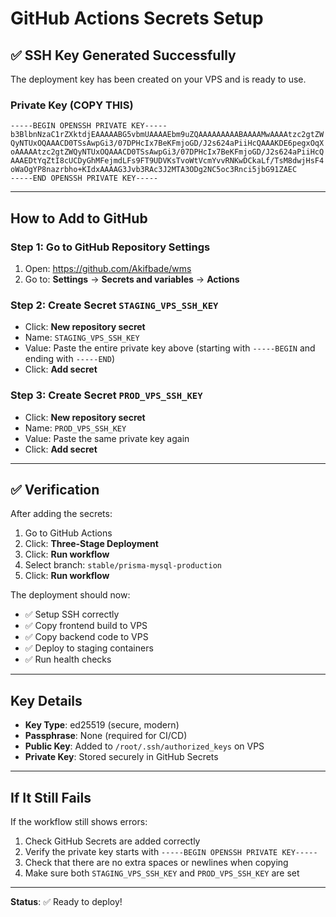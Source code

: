 # GitHub Actions Secrets Setup

## ✅ SSH Key Generated Successfully

The deployment key has been created on your VPS and is ready to use.

### Private Key (COPY THIS)

```
-----BEGIN OPENSSH PRIVATE KEY-----
b3BlbnNzaC1rZXktdjEAAAAABG5vbmUAAAAEbm9uZQAAAAAAAAABAAAAMwAAAAtzc2gtZW
QyNTUxOQAAACD0TSsAwpGi3/07DPHcIx7BeKFmjoGD/J2s624aPiiHcQAAAKDE6pegxOqX
oAAAAAtzc2gtZWQyNTUxOQAAACD0TSsAwpGi3/07DPHcIx7BeKFmjoGD/J2s624aPiiHcQ
AAAEDtYqZtI8cUCDyGhMFejmdLFs9FT9UDVKsTvoWtVcmYvvRNKwDCkaLf/TsM8dwjHsF4
oWaOgYP8nazrbho+KIdxAAAAG3Jvb3RAc3J2MTA3ODg2NC5oc3Rnci5jbG91ZAEC
-----END OPENSSH PRIVATE KEY-----
```

---

## How to Add to GitHub

### Step 1: Go to GitHub Repository Settings
1. Open: https://github.com/Akifbade/wms
2. Go to: **Settings** → **Secrets and variables** → **Actions**

### Step 2: Create Secret `STAGING_VPS_SSH_KEY`
- Click: **New repository secret**
- Name: `STAGING_VPS_SSH_KEY`
- Value: Paste the entire private key above (starting with `-----BEGIN` and ending with `-----END`)
- Click: **Add secret**

### Step 3: Create Secret `PROD_VPS_SSH_KEY`
- Click: **New repository secret**
- Name: `PROD_VPS_SSH_KEY`
- Value: Paste the same private key again
- Click: **Add secret**

---

## ✅ Verification

After adding the secrets:
1. Go to GitHub Actions
2. Click: **Three-Stage Deployment**
3. Click: **Run workflow**
4. Select branch: `stable/prisma-mysql-production`
5. Click: **Run workflow**

The deployment should now:
- ✅ Setup SSH correctly
- ✅ Copy frontend build to VPS
- ✅ Copy backend code to VPS
- ✅ Deploy to staging containers
- ✅ Run health checks

---

## Key Details

- **Key Type**: ed25519 (secure, modern)
- **Passphrase**: None (required for CI/CD)
- **Public Key**: Added to `/root/.ssh/authorized_keys` on VPS
- **Private Key**: Stored securely in GitHub Secrets

---

## If It Still Fails

If the workflow still shows errors:
1. Check GitHub Secrets are added correctly
2. Verify the private key starts with `-----BEGIN OPENSSH PRIVATE KEY-----`
3. Check that there are no extra spaces or newlines when copying
4. Make sure both `STAGING_VPS_SSH_KEY` and `PROD_VPS_SSH_KEY` are set

---

**Status**: ✅ Ready to deploy!
